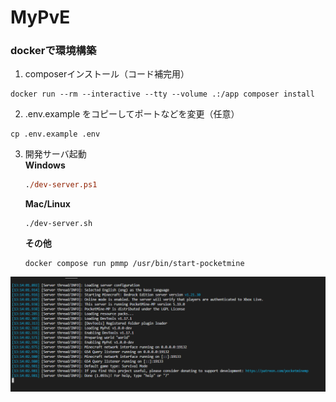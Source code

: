 # MyPvE

### dockerで環境構築
1. composerインストール（コード補完用）
```shell
docker run --rm --interactive --tty --volume .:/app composer install
```

2. .env.example をコピーしてポートなどを変更（任意）
```shell
cp .env.example .env
```

3. 開発サーバ起動  
    **Windows**
    ```ps
    ./dev-server.ps1
    ```
    **Mac/Linux**
    ```shell
    ./dev-server.sh
    ```
    **その他**
    ```shell
    docker compose run pmmp /usr/bin/start-pocketmine
    ```

![alt text](image.png)

